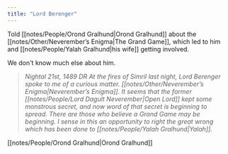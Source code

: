 ```yaml
---
title: "Lord Berenger"
---
```

Told [[notes/People/Orond Gralhund|Orond Gralhund]] about the [[notes/Other/Neverember’s Enigma|The Grand Game]], which led to him and [[notes/People/Yalah Gralhund|his wife]] getting involved.

We don't know much else about him.

>   *Nightal 21st, 1489 DR At the fires of Simril last night, Lord Berenger spoke to me of a curious matter. [[notes/Other/Neverember’s Enigma|Neverember’s Enigma]]. It seems that the former [[notes/People/Lord Dagult Neverember|Open Lord]] kept some monstrous secret, and now word of that secret is beginning to spread. There are those who believe a Grand Game may be beginning. I sense in this an opportunity to right the great wrong which has been done to [[notes/People/Yalah Gralhund|Yalah]].*

[[notes/People/Orond Gralhund|Orond Gralhund]]